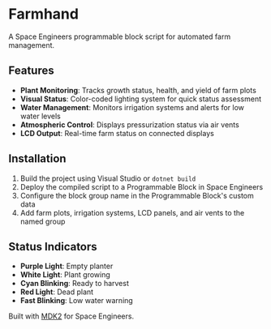 # Farmhand

A Space Engineers programmable block script for automated farm management.

## Features

- **Plant Monitoring**: Tracks growth status, health, and yield of farm plots
- **Visual Status**: Color-coded lighting system for quick status assessment
- **Water Management**: Monitors irrigation systems and alerts for low water levels
- **Atmospheric Control**: Displays pressurization status via air vents
- **LCD Output**: Real-time farm status on connected displays

## Installation

1. Build the project using Visual Studio or `dotnet build`
2. Deploy the compiled script to a Programmable Block in Space Engineers
3. Configure the block group name in the Programmable Block's custom data
4. Add farm plots, irrigation systems, LCD panels, and air vents to the named group

## Status Indicators

- **Purple Light**: Empty planter
- **White Light**: Plant growing
- **Cyan Blinking**: Ready to harvest
- **Red Light**: Dead plant
- **Fast Blinking**: Low water warning

Built with [MDK2](https://github.com/malware-dev/MDK-SE) for Space Engineers.
